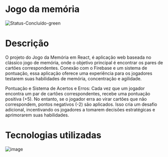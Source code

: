 # Jogo da memória
![Status-Concluído-green](https://user-images.githubusercontent.com/93163125/212116582-4c47ccbd-9063-4192-b3b3-b082917d9d06.svg)



# Descrição
O projeto do Jogo da Memória em React, é aplicação web baseada no clássico jogo de memória, onde o objetivo principal é encontrar os pares de cartões correspondentes. Conexão com o Firebase e um sistema de pontuação, essa aplicação oferece uma experiência para os jogadores testarem suas habilidades de memória, concentração e agilidade.

Pontuação e Sistema de Acertos e Erros: Cada vez que um jogador encontra um par de cartões correspondentes, recebe uma pontuação positiva (+5). No entanto, se o jogador erra ao virar cartões que não correspondem, pontos negativos (-2) são aplicados. Isso cria um desafio adicional, incentivando os jogadores a tomarem decisões estratégicas e aprimorarem suas habilidades.

# Tecnologias utilizadas

![image](https://github.com/AndreBorges07/cardGameMemory/assets/93163125/52fc0ccc-0434-4527-b658-3397627e5f06)

